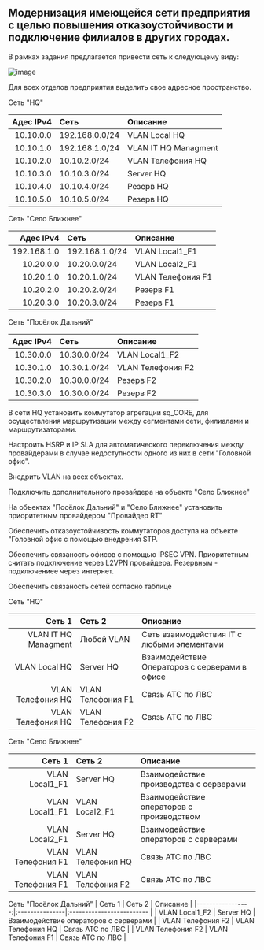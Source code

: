 ## Модернизация имеющейся сети предприятия с целью повышения отказоустойчивости и подключение филиалов в других городах.

В рамках задания предлагается привести сеть к следующему виду:

![image](https://github.com/user-attachments/assets/5d9d0ac5-6f6b-4531-be99-9e331e04d073)

Для всех отделов предприятия выделить свое адресное пространство.

Сеть "HQ"

| Адес IPv4     | Сеть    | Описание   |
|-----------------:|:---------------|:------------------------- |
| 10.10.0.0   | 192.168.0.0/24  | VLAN Local HQ |
| 10.10.1.0   | 192.168.1.0/24  | VLAN IT HQ Managment |
| 10.10.2.0    | 10.10.2.0/24  | VLAN Телефония HQ | 
| 10.10.3.0   | 10.10.3.0/24  | Server HQ |
| 10.10.4.0   | 10.10.4.0/24  | Резерв HQ |
| 10.10.5.0   | 10.10.5.0/24  | Резерв HQ |

Сеть "Село Ближнее"

| Адес IPv4     | Сеть    | Описание   |
|-----------------:|:---------------|:------------------------- |
| 192.168.1.0   | 192.168.1.0/24  | VLAN Local1_F1|
| 10.20.0.0   | 10.20.0.0/24  | VLAN Local2_F1|
| 10.20.1.0    | 10.20.1.0/24  | VLAN Телефония F1 | 
| 10.20.2.0    | 10.20.2.0/24  | Резерв F1 | 
| 10.20.3.0    | 10.20.3.0/24  | Резерв F1 | 

Сеть "Посёлок Дальний"

| Адес IPv4     | Сеть    | Описание   |
|-----------------:|:---------------|:------------------------- |
| 10.30.0.0   | 10.30.0.0/24  | VLAN Local1_F2 |
| 10.30.1.0    | 10.30.1.0/24  | VLAN Телефония F2 | 
| 10.30.2.0   | 10.30.0.0/24  | Резерв F2 |
| 10.30.3.0   | 10.30.0.0/24  | Резерв F2 |


В сети HQ установить коммутатор агрегации sq_CORE, для осуществления маршрутизации между сегментами сети, филиалами и маршрутизаторами.

Настроить HSRP и IP SLA для автоматического переключения между провайдерами в случае недоступности одного из них в сети "Головной офис".

Внедрить VLAN на всех объектах.

Подключить дополнительного провайдера на объекте "Село Ближнее"

На объектах "Посёлок Дальний" и "Село Ближнее" установить приоритетным провайдером "Провайдер RT"

Обеспечить отказоустойчивость коммутаторов доступа на объекте "Головной офис с помощью внедрения STP.

Обеспечить связаность офисов с помощью IPSEC VPN. Приоритетным считать подключение через L2VPN провайдера. Резервным - подключениее через интернет.

Обеспечить связаность сетей согласно таблице

Сеть "HQ"

| Сеть 1     | Сеть 2   | Описание   |
|-----------------:|:---------------|:------------------------- |
| VLAN IT HQ Managment   | Любой VLAN  | Сеть взаимодействия IT с любыми элементами |
| VLAN Local HQ   | Server HQ  | Взаимодействие Операторов с серверами в офисе |
| VLAN Телефония HQ    | VLAN Телефония F1  | Связь АТС по ЛВС | 
| VLAN Телефония HQ   | VLAN Телефония F2  | Связь АТС по ЛВС |


Сеть "Село Ближнее"

| Сеть 1     | Сеть 2   | Описание   |
|-----------------:|:---------------|:------------------------- |
| VLAN Local1_F1   | Server HQ  | Взаимодействие производства с серверами|
| VLAN Local1_F1    | VLAN Local2_F1  | Взаимодействие операторов с производством |
| VLAN Local2_F1   | Server HQ  | Взаимодействие операторов с серверами|
| VLAN Телефония F1   | VLAN Телефония HQ | Связь АТС по ЛВС | 
| VLAN Телефония F1   | VLAN Телефония F2 | Связь АТС по ЛВС |

Сеть "Посёлок Дальний"
| Сеть 1     | Сеть 2   | Описание   |
|-----------------:|:---------------|:------------------------- |
| VLAN Local1_F2   | Server HQ  | Взаимодействие операторов с серверами |
| VLAN Телефония F2   | VLAN Телефония HQ | Связь АТС по ЛВС | 
| VLAN Телефония F2   | VLAN Телефония F1 | Связь АТС по ЛВС |

